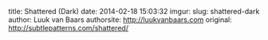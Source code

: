 title: Shattered (Dark)
date: 2014-02-18 15:03:32
imgur: 
slug: shattered-dark
author: Luuk van Baars
authorsite: http://luukvanbaars.com
original: http://subtlepatterns.com/shattered/
